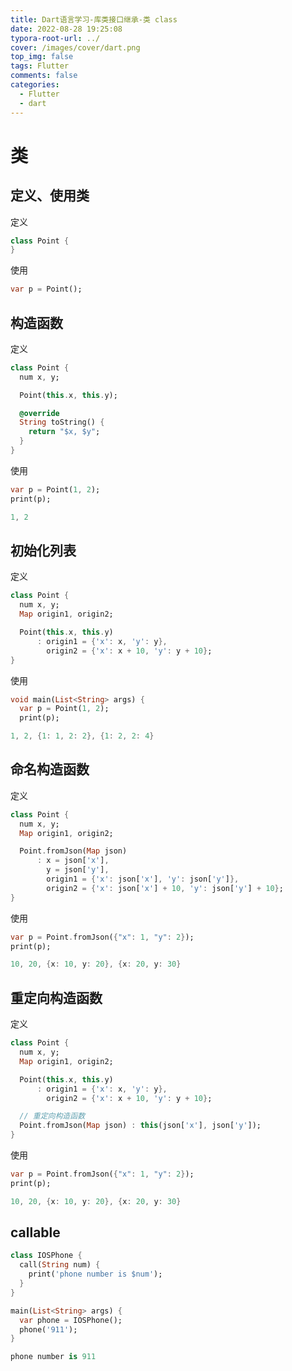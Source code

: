 ```yaml
---
title: Dart语言学习-库类接口继承-类 class
date: 2022-08-28 19:25:08
typora-root-url: ../
cover: /images/cover/dart.png
top_img: false
tags: Flutter
comments: false
categories:
  - Flutter
  - dart
---
```


# 类

## 定义、使用类

定义

```dart
class Point {
}
```

使用

```dart
var p = Point();
```

## 构造函数

定义

```dart
class Point {
  num x, y;

  Point(this.x, this.y);

  @override
  String toString() {
    return "$x, $y";
  }
}
```

使用

```dart
var p = Point(1, 2);
print(p);

1, 2
```

## 初始化列表

定义

```dart
class Point {
  num x, y;
  Map origin1, origin2;

  Point(this.x, this.y)
      : origin1 = {'x': x, 'y': y},
        origin2 = {'x': x + 10, 'y': y + 10};
}
```

使用

```dart
void main(List<String> args) {
  var p = Point(1, 2);
  print(p);

1, 2, {1: 1, 2: 2}, {1: 2, 2: 4}
```

## 命名构造函数

定义

```dart
class Point {
  num x, y;
  Map origin1, origin2;

  Point.fromJson(Map json)
      : x = json['x'],
        y = json['y'],
        origin1 = {'x': json['x'], 'y': json['y']},
        origin2 = {'x': json['x'] + 10, 'y': json['y'] + 10};
}
```

使用

```dart
var p = Point.fromJson({"x": 1, "y": 2});
print(p);

10, 20, {x: 10, y: 20}, {x: 20, y: 30}
```

## 重定向构造函数

定义

```dart
class Point {
  num x, y;
  Map origin1, origin2;

  Point(this.x, this.y)
      : origin1 = {'x': x, 'y': y},
        origin2 = {'x': x + 10, 'y': y + 10};

  // 重定向构造函数
  Point.fromJson(Map json) : this(json['x'], json['y']);
}
```

使用

```dart
var p = Point.fromJson({"x": 1, "y": 2});
print(p);

10, 20, {x: 10, y: 20}, {x: 20, y: 30}
```

## callable

```dart
class IOSPhone {
  call(String num) {
    print('phone number is $num');
  }
}

main(List<String> args) {
  var phone = IOSPhone();
  phone('911');
}

phone number is 911
```
